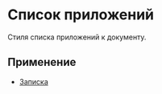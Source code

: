 # Список приложений

Стиля списка приложений к документу.

## Применение

- [Записка](../../Шаблоны/Записка/)

